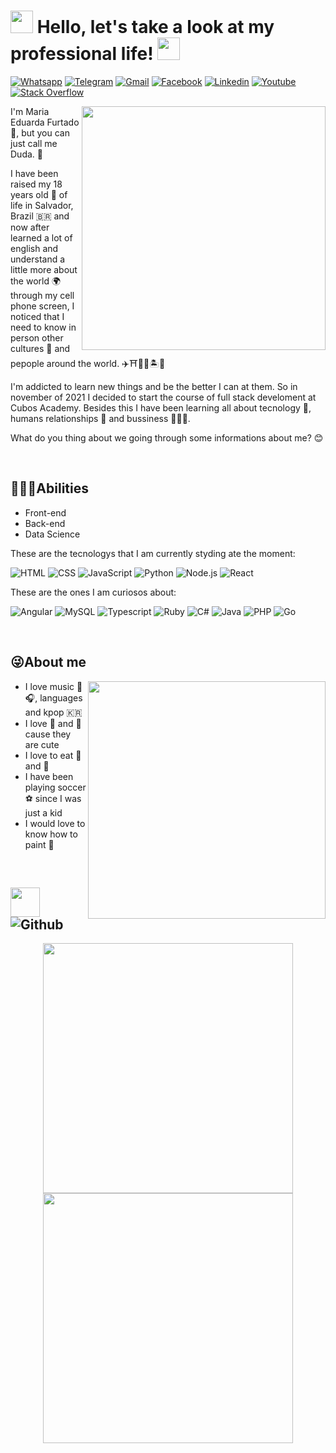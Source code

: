 

<h1> <img src="https://www.publicdomainpictures.net/pictures/100000/velka/snake-silhouette.jpg" width="36px">  Hello, let's take a look at my professional life!  <img src="https://www.publicdomainpictures.net/pictures/100000/velka/snake-silhouette.jpg" width="36px"> </h1>

<a href="http://api.whatsapp.com/send?1=pt_BR&phone=5571999516225" target="_blank"><img alt="Whatsapp" src="https://img.shields.io/badge/WhatsApp-25D366?style=for-the-badge&logo=whatsapp&logoColor=white" /></a>  <a href="https://t.me/dudafurtado" target="_blank"><img alt="Telegram" src="https://img.shields.io/badge/Telegram-2CA5E0?style=for-the-badge&logo=telegram&logoColor=white" /></a> <a href="https://mail.google.com/mail/u/duda123hotmail@gmail.com" target="_blank"><img alt="Gmail" src="https://img.shields.io/badge/Gmail-D14836?style=for-the-badge&logo=gmail&logoColor=white" /></a> <a href="https://web.facebook.com/Duda.Furtado.365" target="_blank"><img alt="Facebook" src="https://img.shields.io/badge/Facebook-1877F2?style=for-the-badge&logo=facebook&logoColor=white" /></a>
<a href="https://www.linkedin.com/in/mariaeduardafurtado/" target="_blank"><img alt="Linkedin" src="https://img.shields.io/badge/LinkedIn-0077B5?style=for-the-badge&logo=linkedin&logoColor=white" /></a> <a href="" target="_blank"><img alt="Youtube" src="https://img.shields.io/badge/YouTube-FF0000?style=for-the-badge&logo=youtube&logoColor=white" /></a> <a href="" target="_blank"><img alt="Stack Overflow" src="https://img.shields.io/badge/Stack_Overflow-FE7A16?style=for-the-badge&logo=stack-overflow&logoColor=white" /></a> 

<img align='right' src='https://kpoplat.com/wp-content/uploads/2020/11/jungkook-gif.gif' width='390px'>

I'm Maria Eduarda Furtado 🌹, but you can just call me Duda. 🤟

I have been raised my 18 years old 🔞 of life in Salvador, Brazil 🇧🇷 and now after learned a lot of english and understand a little more about the world 🌍 through my cell phone screen, I noticed that I need to know in person other cultures 🎎 and pepople around the world. ✈️⛩️🗽🗼🏝️🏯

I'm addicted to learn new things and be the better I can at them. So in november of 2021 I decided to start the course of full stack develoment at Cubos Academy. Besides this I have been learning all about tecnology 🤖, humans relationships 🧠 and bussiness 👩🏽💸. 

What do you thing about we going through some informations about me? 😊

<br>

<h2>👩🏽‍🏫Abilities</h2>

-   Front-end 
-   Back-end 
-   Data Science 
  
These are the tecnologys that I am currently styding ate the moment:

<img alt="HTML" src="https://img.shields.io/badge/HTML5-E34F26?style=for-the-badge&logo=html5&logoColor=white" /> <img alt="CSS" src="https://img.shields.io/badge/CSS3-1572B6?style=for-the-badge&logo=css3&logoColor=white" /> <img alt="JavaScript" src="https://img.shields.io/badge/JavaScript-F7DF1E?style=for-the-badge&logo=javascript&logoColor=black" /> <img alt="Python" src="https://img.shields.io/badge/Python-3776AB?style=for-the-badge&logo=python&logoColor=white" /> <img alt="Node.js" src="https://img.shields.io/badge/Node.js-43853D?style=for-the-badge&logo=node.js&logoColor=white" /> <img alt="React" src="https://img.shields.io/badge/React-20232A?style=for-the-badge&logo=react&logoColor=61DAFB" /> 

These are the ones I am curiosos about:

<img alt="Angular" src="https://img.shields.io/badge/Angular-DD0031?style=for-the-badge&logo=angular&logoColor=white" /> <img alt="MySQL" src="https://img.shields.io/badge/MySQL-00000F?style=for-the-badge&logo=mysql&logoColor=white" /> <img alt="Typescript" src="https://img.shields.io/badge/TypeScript-007ACC?style=for-the-badge&logo=typescript&logoColor=white" /> <img alt="Ruby" src="https://img.shields.io/badge/Ruby-CC342D?style=for-the-badge&logo=ruby&logoColor=white" /> <img alt="C#" src="https://img.shields.io/badge/C%23-239120?style=for-the-badge&logo=c-sharp&logoColor=white" /> <img alt="Java" src="https://img.shields.io/badge/Java-ED8B00?style=for-the-badge&logo=java&logoColor=white" /> <img alt="PHP" src="https://img.shields.io/badge/PHP-777BB4?style=for-the-badge&logo=php&logoColor=white" /> <img alt="Go" src="https://img.shields.io/badge/Go-00ADD8?style=for-the-badge&logo=go&logoColor=white" />

<br>

<h2>😜About me</h2> 

<img align='right' src='https://pa1.narvii.com/6479/d370e5f18b1244a18345f7f53c8fae77668c3e46_hq.gif' width='380px'>

-   I love music 🎵🎧, languages and kpop 🇰🇷
-   I love 🐘 and 🐨 cause they are cute
-   I love to eat 🍣 and 🍟
-   I have been playing soccer ⚽ since I was just a kid
-   I would love to know how to paint 🎨
  
<br>

<h2> <img src="http://i2.wp.com/elephant.neckboltgames.com/wp-content/uploads/2015/10/snoke2d.gif" width="47px"> <img alt="Github" src="https://img.shields.io/badge/GitHub-100000?style=for-the-badge&logo=github&logoColor=white" /> </h2>

<div align="center">
  <a href="https://github.com/dudafurtado">
  <img width="400" src="https://github-readme-stats.vercel.app/api?username=dudafurtado&show_icons=true&theme=vision-friendly-dark&hide_border=true&include_all_commits=true&count_private=true"/>
  <img width="400" src="https://github-readme-stats.vercel.app/api/top-langs/?username=dudafurtado&layout=compact&langs_count=7&theme=vision-friendly-dark&hide_border=true"/>
</div>
